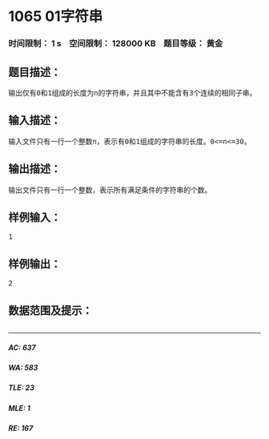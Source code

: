 # 1065 01字符串   
### 时间限制： 1 s&nbsp;&nbsp;&nbsp;&nbsp;空间限制： 128000 KB&nbsp;&nbsp;&nbsp;&nbsp;题目等级： 黄金  
## 题目描述：  

<pre>
输出仅有0和1组成的长度为n的字符串，并且其中不能含有3个连续的相同子串。
</pre>
  
  
## 输入描述：  

<pre>
输入文件只有一行一个整数n，表示有0和1组成的字符串的长度。0<=n<=30。
</pre>
  
  
## 输出描述：  

<pre>
输出文件只有一行一个整数，表示所有满足条件的字符串的个数。
</pre>
  
  
## 样例输入：  

<pre>
1
</pre>
  
  
## 样例输出：  

<pre>
2
</pre>
  
  
## 数据范围及提示：  

<pre>
</pre>
  
  
***  

##### AC: 637  
##### WA: 583  
##### TLE: 23  
##### MLE: 1  
##### RE: 167  
